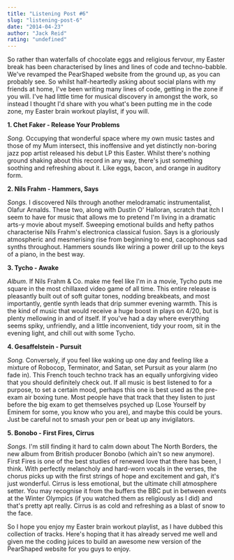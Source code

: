 ```yaml
---
title: "Listening Post #6"
slug: "listening-post-6"
date: "2014-04-23"
author: "Jack Reid"
rating: "undefined"
---
```


So rather than waterfalls of chocolate eggs and religious fervour, my Easter break has been characterised by lines and lines of code and techno-babble. We've revamped the PearShaped website from the ground up, as you can probably see. So whilst half-heartedly asking about social plans with my friends at home, I've been writing many lines of code, getting in the zone if you will. I've had little time for musical discovery in amongst the work, so instead I thought I'd share with you what's been putting me in the code zone, my Easter brain workout playlist, if you will.

**1\. Chet Faker - Release Your Problems**

_Song._ Occupying that wonderful space where my own music tastes and those of my Mum intersect, this inoffensive and yet distinctly non-boring jazz pop artist released his debut LP this Easter. Whilst there's nothing ground shaking about this record in any way, there's just something soothing and refreshing about it. Like eggs, bacon, and orange in auditory form.

**2\. Nils Frahm - Hammers, Says**

_Songs._ I discovered Nils through another melodramatic instrumentalist, Olafur Arnalds. These two, along with Dustin O' Halloran, scratch that itch I seem to have for music that allows me to pretend I'm living in a dramatic arts-y movie about myself. Sweeping emotional builds and hefty pathos characterise Nils Frahm's electronica classical fusion. Says is a gloriously atmospheric and mesmerising rise from beginning to end, cacophonous sad synths throughout. Hammers sounds like wiring a power drill up to the keys of a piano, in the best way.

**3\. Tycho - Awake**

_Album._ If Nils Frahm & Co. make me feel like I'm in a movie, Tycho puts me square in the most chillaxed video game of all time. This entire release is pleasantly built out of soft guitar tones, nodding breakbeats, and most importantly, gentle synth leads that drip summer evening warmth. This is the kind of music that would receive a huge boost in plays on 4/20, but is plenty mellowing in and of itself. If you've had a day where everything seems spiky, unfriendly, and a little inconvenient, tidy your room, sit in the evening light, and chill out with some Tycho.

**4\. Gesaffelstein - Pursuit**

_Song._ Conversely, if you feel like waking up one day and feeling like a mixture of Robocop, Terminator, and Satan, set Pursuit as your alarm (no fade in). This French touch techno track has an equally unforgiving video that you should definitely check out. If all music is best listened to for a purpose, to set a certain mood, perhaps this one is best used as the pre-exam air boxing tune. Most people have that track that they listen to just before the big exam to get themselves psyched up (Lose Yourself by Eminem for some, you know who you are), and maybe this could be yours. Just be careful not to smash your pen or beat up any invigilators.

**5\. Bonobo - First Fires, Cirrus**

_Songs._ I'm still finding it hard to calm down about The North Borders, the new album from British producer Bonobo (which ain't so new anymore). First Fires is one of the best studies of renewed love that there has been, I think. With perfectly melancholy and hard-worn vocals in the verses, the chorus picks up with the first strings of hope and excitement and gah, it's just wonderful. Cirrus is less emotional, but the ultimate chill atmosphere setter. You may recognise it from the buffers the BBC put in between events at the Winter Olympics (if you watched them as religiously as I did) and that's pretty apt really. Cirrus is as cold and refreshing as a blast of snow to the face.

So I hope you enjoy my Easter brain workout playlist, as I have dubbed this collection of tracks. Here's hoping that it has already served me well and given me the coding juices to build an awesome new version of the PearShaped website for you guys to enjoy.
